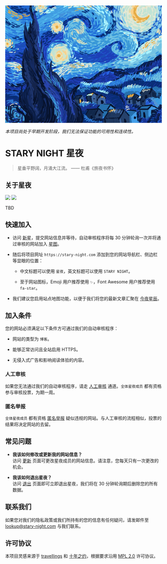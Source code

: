 ![](docs/banner.png)

*本项目尚处于早期开发阶段，我们无法保证功能的可用性和连续性。*

# STARY NIGHT 星夜

> 星垂平野阔，月涌大江流。 —— 杜甫《旅夜书怀》

## 关于星夜

![](https://img.shields.io/static/v1?label=成员数量&message=N/A&color=informational)
![](https://img.shields.io/static/v1?label=最近加入&message=N/A&color=success)

TBD

## 快速加入

- 访问 [新星](https://stary-night.com/addsites.html)，提交网站信息并等待，自动审核程序将每 30 分钟轮询一次并将通过审核的网站加入 [星图](https://stary-night.com/staratlas.html)。

- 随后将项目网址 `https://stary-night.com` 添加到您的网站导航栏、侧边栏等显眼的位置：

  - 中文标题可以使用 `星夜`，英文标题可以使用 `STARY NIGHT`。

  - 至于网站图标，Emoji 用户推荐使用 `✨`，Font Awesome 用户推荐使用 `fa-star`。

- 我们建议您启用站点地图功能，以便于我们将您的最新文章汇聚在 [今夜星辰](https://stary-night.com/tonight.html)。

## 加入条件

您的网站必须满足以下条件方可通过我们的自动审核程序：

- 网站的类型为 `博客`。

- 能够正常访问且全站启用 HTTPS。

- 无侵入式广告和影响阅读体验的内容。

### 人工审核

如果您无法通过我们的自动审核程序，请走 [人工审核](https://stary-night.com/review.html) 通道。`全体星夜成员` 都有资格参与审核投票，为期一周。
### 匿名举报

`全体星夜成员` 都有资格 [匿名举报](https://stary-night.com/report.html) 疑似违规的网站。与人工审核的流程相似，投票的结果将决定网站的去留。

## 常见问题

- **我该如何修改或更新我的网站信息？**  
  访问 [更新](https://stary-night.com/update.html) 页面可更改星夜成员的网站信息。请注意，您每天只有一次更改的机会。

- **我该如何退出星夜？**  
  访问 [退出](https://stary-night.com/leave.html) 页面即可立即退出星夜，我们将在 30 分钟轮询期后删除您的所有数据。

## 联系我们

如果您对我们的隐私政策或我们所持有的您的信息有任何疑问，请发邮件至 [lookup@stary-night.com](mailto:lookup@stary-night.com) 与我们联系。

## 许可协议

本项目灵感来源于 [travellings](https://github.com/volfclub/travellings) 和 [十年之约](https://www.foreverblog.cn/)，根据要求沿用 [MPL 2.0](https://www.mozilla.org/en-US/MPL/2.0/) 许可协议。
